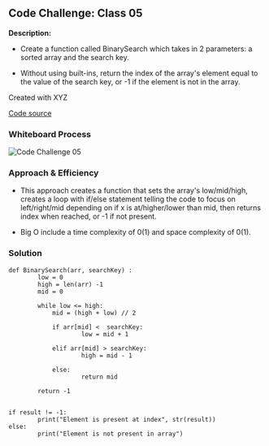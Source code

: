 ## Code Challenge: Class 05

**Description:**
* Create a function called BinarySearch which takes in 2 parameters: a sorted array and the search key.

* Without using built-ins, return the index of the array's element equal to the value of the search key, or -1 if the element is not in the array.

Created with XYZ

[Code source](https://www.geeksforgeeks.org/python-program-for-binary-search/)


### Whiteboard Process

![Code Challenge 05](cc05-whiteboard.png)

### Approach & Efficiency

* This approach creates a function that sets the array's low/mid/high, creates a loop with if/else statement telling the code to focus on left/right/mid depending on if x is at/higher/lower than mid, then returns index when reached, or -1 if not present.

* Big O include a time complexity of 0(1) and space complexity of 0(1).

### Solution

```
def BinarySearch(arr, searchKey) :
        low = 0
        high = len(arr) -1
        mid = 0

        while low <= high:
            mid = (high + low) // 2

            if arr[mid] <  searchKey:
                    low = mid + 1

            elif arr[mid] > searchKey:
                    high = mid - 1

            else:
                    return mid

        return -1


if result != -1:
        print("Element is present at index", str(result))
else:
        print("Element is not present in array")
```
